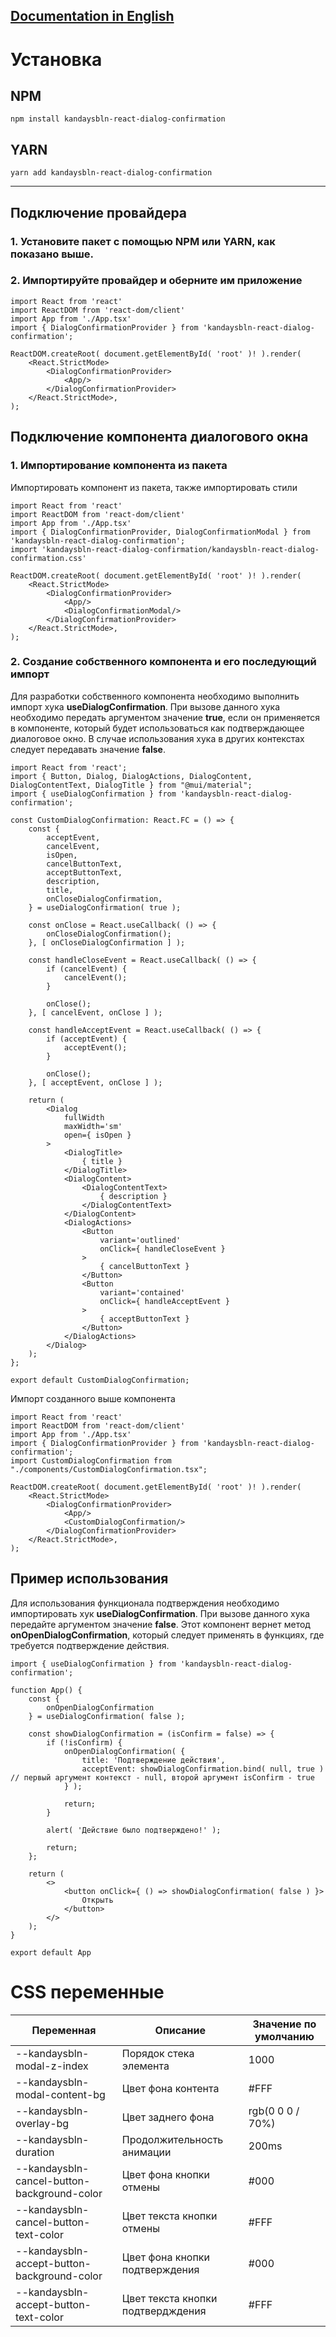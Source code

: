 ## [Documentation in English](https://github.com/stambekovbera/kandaysbln-react-dialog-confirmation)

# Установка

## NPM

```
npm install kandaysbln-react-dialog-confirmation
```

## YARN

```
yarn add kandaysbln-react-dialog-confirmation
```

------------

## Подключение провайдера

### 1. Установите пакет с помощью NPM или YARN, как показано выше.

### 2. Импортируйте провайдер и оберните им приложение

```tsx
import React from 'react'
import ReactDOM from 'react-dom/client'
import App from './App.tsx'
import { DialogConfirmationProvider } from 'kandaysbln-react-dialog-confirmation';

ReactDOM.createRoot( document.getElementById( 'root' )! ).render(
    <React.StrictMode>
        <DialogConfirmationProvider>
            <App/>
        </DialogConfirmationProvider>
    </React.StrictMode>,
);
```

## Подключение компонента диалогового окна

### 1. Импортирование компонента из пакета

Импортировать компонент из пакета, также импортировать стили

```tsx
import React from 'react'
import ReactDOM from 'react-dom/client'
import App from './App.tsx'
import { DialogConfirmationProvider, DialogConfirmationModal } from 'kandaysbln-react-dialog-confirmation';
import 'kandaysbln-react-dialog-confirmation/kandaysbln-react-dialog-confirmation.css'

ReactDOM.createRoot( document.getElementById( 'root' )! ).render(
    <React.StrictMode>
        <DialogConfirmationProvider>
            <App/>
            <DialogConfirmationModal/>
        </DialogConfirmationProvider>
    </React.StrictMode>,
);
```

### 2. Создание собственного компонента и его последующий импорт

Для разработки собственного компонента необходимо выполнить импорт хука **useDialogConfirmation**. При вызове данного
хука
необходимо передать аргументом значение **true**, если он применяется в компоненте, который будет использоваться как
подтверждающее диалоговое окно. В случае использования хука в других контекстах следует передавать значение **false**.

```tsx
import React from 'react';
import { Button, Dialog, DialogActions, DialogContent, DialogContentText, DialogTitle } from "@mui/material";
import { useDialogConfirmation } from 'kandaysbln-react-dialog-confirmation';

const CustomDialogConfirmation: React.FC = () => {
    const {
        acceptEvent,
        cancelEvent,
        isOpen,
        cancelButtonText,
        acceptButtonText,
        description,
        title,
        onCloseDialogConfirmation,
    } = useDialogConfirmation( true );

    const onClose = React.useCallback( () => {
        onCloseDialogConfirmation();
    }, [ onCloseDialogConfirmation ] );

    const handleCloseEvent = React.useCallback( () => {
        if (cancelEvent) {
            cancelEvent();
        }

        onClose();
    }, [ cancelEvent, onClose ] );

    const handleAcceptEvent = React.useCallback( () => {
        if (acceptEvent) {
            acceptEvent();
        }

        onClose();
    }, [ acceptEvent, onClose ] );

    return (
        <Dialog
            fullWidth
            maxWidth='sm'
            open={ isOpen }
        >
            <DialogTitle>
                { title }
            </DialogTitle>
            <DialogContent>
                <DialogContentText>
                    { description }
                </DialogContentText>
            </DialogContent>
            <DialogActions>
                <Button
                    variant='outlined'
                    onClick={ handleCloseEvent }
                >
                    { cancelButtonText }
                </Button>
                <Button
                    variant='contained'
                    onClick={ handleAcceptEvent }
                >
                    { acceptButtonText }
                </Button>
            </DialogActions>
        </Dialog>
    );
};

export default CustomDialogConfirmation;
```

Импорт созданного выше компонента

```tsx
import React from 'react'
import ReactDOM from 'react-dom/client'
import App from './App.tsx'
import { DialogConfirmationProvider } from 'kandaysbln-react-dialog-confirmation';
import CustomDialogConfirmation from "./components/CustomDialogConfirmation.tsx";

ReactDOM.createRoot( document.getElementById( 'root' )! ).render(
    <React.StrictMode>
        <DialogConfirmationProvider>
            <App/>
            <CustomDialogConfirmation/>
        </DialogConfirmationProvider>
    </React.StrictMode>,
);
```

## Пример использования

Для использования функционала подтверждения необходимо импортировать хук **useDialogConfirmation**. При вызове данного
хука передайте аргументом значение **false**. Этот компонент вернет метод **onOpenDialogConfirmation**, который следует
применять в функциях, где требуется подтверждение действия.

```tsx
import { useDialogConfirmation } from 'kandaysbln-react-dialog-confirmation';

function App() {
    const {
        onOpenDialogConfirmation
    } = useDialogConfirmation( false );

    const showDialogConfirmation = (isConfirm = false) => {
        if (!isConfirm) {
            onOpenDialogConfirmation( {
                title: 'Подтверждение действия',
                acceptEvent: showDialogConfirmation.bind( null, true ) // первый аргумент контекст - null, второй аргумент isConfirm - true
            } );

            return;
        }

        alert( 'Действие было подтверждено!' );

        return;
    };

    return (
        <>
            <button onClick={ () => showDialogConfirmation( false ) }>
                Открыть
            </button>
        </>
    );
}

export default App
```

# CSS переменные

|Переменная|Описание|Значение по умолчанию|
| ------------ | ------------ | ------------ |
|--kandaysbln-modal-z-index|Порядок стека элемента|1000|
|--kandaysbln-modal-content-bg|Цвет фона контента|#FFF|
|--kandaysbln-overlay-bg|Цвет заднего фона|rgb(0 0 0 / 70%)|
|--kandaysbln-duration|Продолжительность анимации|200ms|
|--kandaysbln-cancel-button-background-color|Цвет фона кнопки отмены|#000|
|--kandaysbln-cancel-button-text-color|Цвет текста кнопки отмены|#FFF|
|--kandaysbln-accept-button-background-color|Цвет фона кнопки подтверждения|#000|
|--kandaysbln-accept-button-text-color|Цвет текста кнопки подтвердждения|#FFF|